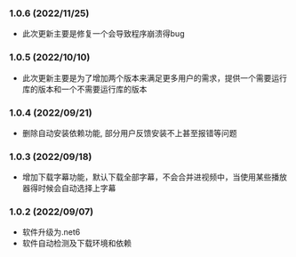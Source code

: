 ### 1.0.6 (2022/11/25)
 - 此次更新主要是修复一个会导致程序崩溃得bug

### 1.0.5 (2022/10/10)
 - 此次更新主要是为了增加两个版本来满足更多用户的需求，提供一个需要运行库的版本和一个不需要运行库的版本

### 1.0.4 (2022/09/21)
 -  删除自动安装依赖功能, 部分用户反馈安装不上甚至报错等问题
  
### 1.0.3 (2022/09/18)
 - 增加下载字幕功能，默认下载全部字幕，不会合并进视频中，当使用某些播放器得时候会自动选择上字幕

### 1.0.2 (2022/09/07)
 - 软件升级为.net6
 - 软件自动检测及下载环境和依赖
